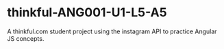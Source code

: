 thinkful-ANG001-U1-L5-A5
========================

A thinkful.com student project using the instagram API to practice Angular JS concepts.
